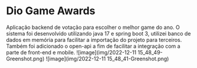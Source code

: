 # Dio Game Awards

Aplicação backend de votação para escolher o melhor game do ano. O sistema foi desenvolvido utilizando java 17 e spring boot 3, utilizei banco de dados em memória para facilitar a importação do projeto para terceiros. Também foi adicionado o open-api a fim de facilitar a integração com a parte de front-end e mobile.
![image](img/2022-12-11 15_48_49-Greenshot.png)
![image](img/2022-12-11 15_48_41-Greenshot.png)
